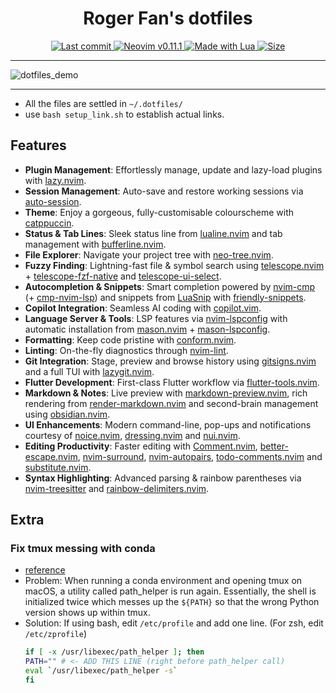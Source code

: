 <h1 align="center">Roger Fan's dotfiles</h1>

<div align="center">
  <a href="https://github.com/obsidian-nvim/obsidian.nvim/pulse">
    <img alt="Last commit" src="https://img.shields.io/github/last-commit/rogerfan48/dotfiles?style=for-the-badge&logo=github&logoColor=D9E0EE&labelColor=302D41&color=9fdf9f">
  </a>

  <a href="https://github.com/neovim/neovim/releases/latest">
    <img alt="Neovim v0.11.1" src="https://img.shields.io/badge/Neovim-v0.11.1-99d6ff?style=for-the-badge&logo=neovim&logoColor=D9E0EE&label=Neovim&labelColor=302D41&color=99d6ff&sort=semver">
  </a>

  <a href="http://www.lua.org/">
    <img alt="Made with Lua" src="https://img.shields.io/badge/Built%20with%20Lua-grey?style=for-the-badge&logo=lua&logoColor=D9E0EE&label=Lua&labelColor=302D41&color=b3b3ff">
  </a>

  <a href="https://github.com/rogerfan48/dotfiles">
      <img alt="Size" src="https://img.shields.io/github/repo-size/rogerfan48/dotfiles?style=for-the-badge&logo=dotenv&color=DDB6F2&logoColor=D9E0EE&labelColor=302D41">
  </a>
</div>

<hr>

![dotfiles_demo](https://github.com/user-attachments/assets/06ec6058-c8d5-4912-80a2-f26a99832c4d)

<hr>

- All the files are settled in `~/.dotfiles/`
- use `bash setup_link.sh` to establish actual links.

## Features

- **Plugin Management**: Effortlessly manage, update and lazy-load plugins with [lazy.nvim](https://github.com/folke/lazy.nvim).  
- **Session Management**: Auto-save and restore working sessions via [auto-session](https://github.com/rmagatti/auto-session).  
- **Theme**: Enjoy a gorgeous, fully-customisable colourscheme with [catppuccin](https://github.com/catppuccin/nvim).  
- **Status & Tab Lines**: Sleek status line from [lualine.nvim](https://github.com/nvim-lualine/lualine.nvim) and tab management with [bufferline.nvim](https://github.com/akinsho/bufferline.nvim).  
- **File Explorer**: Navigate your project tree with [neo-tree.nvim](https://github.com/nvim-neo-tree/neo-tree.nvim).  
- **Fuzzy Finding**: Lightning-fast file & symbol search using [telescope.nvim](https://github.com/nvim-telescope/telescope.nvim) + [telescope-fzf-native](https://github.com/nvim-telescope/telescope-fzf-native.nvim) and [telescope-ui-select](https://github.com/nvim-telescope/telescope-ui-select.nvim).  
- **Autocompletion & Snippets**: Smart completion powered by [nvim-cmp](https://github.com/hrsh7th/nvim-cmp) (+ [cmp-nvim-lsp](https://github.com/hrsh7th/cmp-nvim-lsp)) and snippets from [LuaSnip](https://github.com/L3MON4D3/LuaSnip) with [friendly-snippets](https://github.com/rafamadriz/friendly-snippets).  
- **Copilot Integration**: Seamless AI coding with [copilot.vim](https://github.com/github/copilot.vim).
- **Language Server & Tools**: LSP features via [nvim-lspconfig](https://github.com/neovim/nvim-lspconfig) with automatic installation from [mason.nvim](https://github.com/mason-org/mason.nvim) + [mason-lspconfig](https://github.com/mason-org/mason-lspconfig).  
- **Formatting**: Keep code pristine with [conform.nvim](https://github.com/stevearc/conform.nvim).  
- **Linting**: On-the-fly diagnostics through [nvim-lint](https://github.com/mfussenegger/nvim-lint).  
- **Git Integration**: Stage, preview and browse history using [gitsigns.nvim](https://github.com/lewis6991/gitsigns.nvim) and a full TUI with [lazygit.nvim](https://github.com/kdheepak/lazygit.nvim).  
- **Flutter Development**: First-class Flutter workflow via [flutter-tools.nvim](https://github.com/akinsho/flutter-tools.nvim).  
- **Markdown & Notes**: Live preview with [markdown-preview.nvim](https://github.com/iamcco/markdown-preview.nvim), rich rendering from [render-markdown.nvim](https://github.com/MeanderingProgrammer/render-markdown.nvim) and second-brain management using [obsidian.nvim](https://github.com/epwalsh/obsidian.nvim).  
- **UI Enhancements**: Modern command-line, pop-ups and notifications courtesy of [noice.nvim](https://github.com/folke/noice.nvim), [dressing.nvim](https://github.com/stevearc/dressing.nvim) and [nui.nvim](https://github.com/MunifTanjim/nui.nvim).  
- **Editing Productivity**: Faster editing with [Comment.nvim](https://github.com/numToStr/Comment.nvim), [better-escape.nvim](https://github.com/max397574/better-escape.nvim), [nvim-surround](https://github.com/kylechui/nvim-surround), [nvim-autopairs](https://github.com/windwp/nvim-autopairs), [todo-comments.nvim](https://github.com/folke/todo-comments.nvim) and [substitute.nvim](https://github.com/gbprod/substitute.nvim).  
- **Syntax Highlighting**: Advanced parsing & rainbow parentheses via [nvim-treesitter](https://github.com/nvim-treesitter/nvim-treesitter) and [rainbow-delimiters.nvim](https://github.com/HiPhish/rainbow-delimiters.nvim).  

## Extra

### Fix tmux messing with conda

- [reference](https://gist.github.com/ekreutz/995bb95e428358b9efa2b2f80b02143c)
- Problem: When running a conda environment and opening tmux on macOS, a utility called path_helper is run again. Essentially, the shell is initialized twice which messes up the `${PATH}` so that the wrong Python version shows up within tmux.
- Solution: If using bash, edit `/etc/profile` and add one line. (For zsh, edit `/etc/zprofile`)
    ```bash
    if [ -x /usr/libexec/path_helper ]; then
    PATH="" # <- ADD THIS LINE (right before path_helper call)
    eval `/usr/libexec/path_helper -s`
    fi
    ```

